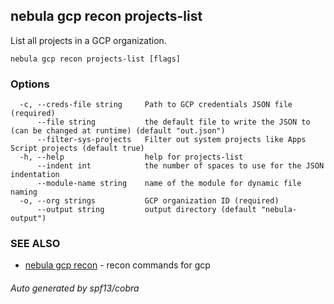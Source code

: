 ## nebula gcp recon projects-list

List all projects in a GCP organization.

```
nebula gcp recon projects-list [flags]
```

### Options

```
  -c, --creds-file string     Path to GCP credentials JSON file (required)
      --file string           the default file to write the JSON to (can be changed at runtime) (default "out.json")
      --filter-sys-projects   Filter out system projects like Apps Script projects (default true)
  -h, --help                  help for projects-list
      --indent int            the number of spaces to use for the JSON indentation
      --module-name string    name of the module for dynamic file naming
  -o, --org strings           GCP organization ID (required)
      --output string         output directory (default "nebula-output")
```

### SEE ALSO

* [nebula gcp recon](nebula_gcp_recon.md)	 - recon commands for gcp

###### Auto generated by spf13/cobra
